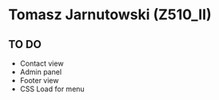 # Tomasz Jarnutowski (Z510_II)


## TO DO
- Contact view
- Admin panel
- Footer view
- CSS Load for menu
